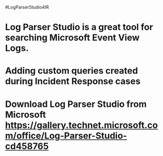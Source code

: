#LogParserStudio4IR
# Log Parser Studio is a great tool for searching Microsoft Event View Logs.
# Adding custom queries created during Incident Response cases

# Download Log Parser Studio from Microsoft https://gallery.technet.microsoft.com/office/Log-Parser-Studio-cd458765

